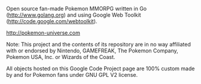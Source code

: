 Open source fan-made Pokemon MMORPG written in Go (http://www.golang.org) and using Google Web Toolkit (http://code.google.com/webtoolkit).

http://pokemon-universe.com

Note: This project and the contents of its repository are in no way affiliated with or endorsed by Nintendo, GAMEFREAK, The Pokemon Company, Pokemon USA, Inc. or Wizards of the Coast.

All objects hosted on this Google Code Project page are 100% custom made by and for Pokemon fans under GNU GPL V2 license.